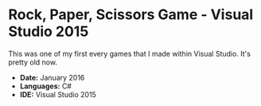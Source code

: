 # Rock, Paper, Scissors Game - Visual Studio 2015
This was one of my first every games that I made within Visual Studio. It's pretty old now.

<ul>
  <li><b>Date:</b> January 2016</li>
  <li><b>Languages:</b> C#</li>
  <li><b>IDE:</b> Visual Studio 2015</li>
</ul>
